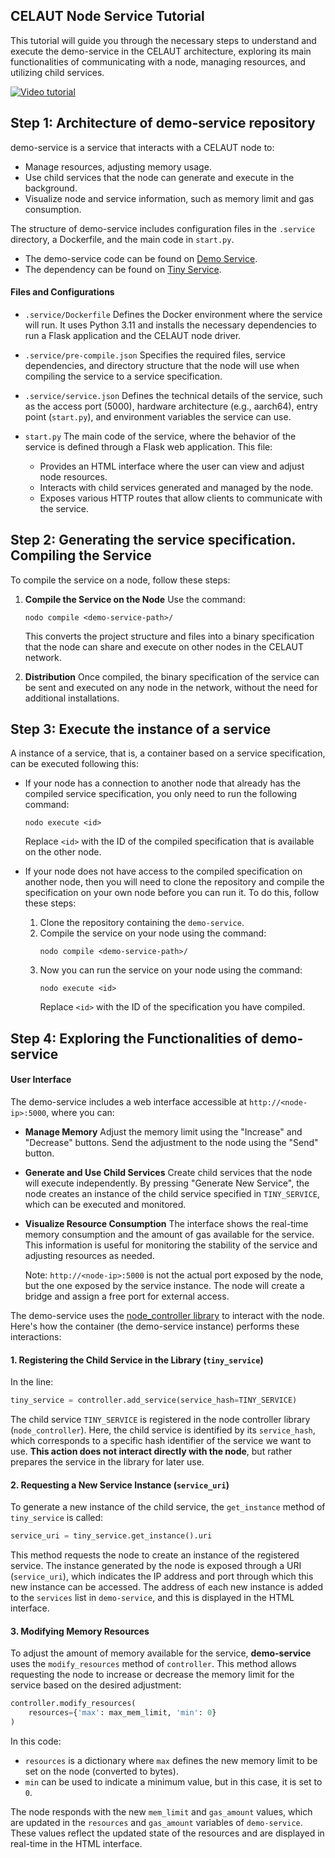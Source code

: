 ## CELAUT Node Service Tutorial

This tutorial will guide you through the necessary steps to understand and execute the demo-service in the CELAUT architecture, exploring its main functionalities of communicating with a node, managing resources, and utilizing child services.

[![Video tutorial](https://img.youtube.com/vi/kKyeUSQY32E/0.jpg)](https://youtu.be/kKyeUSQY32E)


## Step 1: Architecture of demo-service repository

demo-service is a service that interacts with a CELAUT node to:

- Manage resources, adjusting memory usage.
- Use child services that the node can generate and execute in the background.
- Visualize node and service information, such as memory limit and gas consumption.

The structure of demo-service includes configuration files in the `.service` directory, a Dockerfile, and the main code in `start.py`.

- The demo-service code can be found on [Demo Service](https://github.com/celaut-project/demo-service).
- The dependency can be found on [Tiny Service](https://github.com/celaut-project/libraries).

#### Files and Configurations

- `.service/Dockerfile`
  Defines the Docker environment where the service will run. It uses Python 3.11 and installs the necessary dependencies to run a Flask application and the CELAUT node driver.

- `.service/pre-compile.json`
  Specifies the required files, service dependencies, and directory structure that the node will use when compiling the service to a service specification.

- `.service/service.json`
  Defines the technical details of the service, such as the access port (5000), hardware architecture (e.g., aarch64), entry point (`start.py`), and environment variables the service can use.

- `start.py`
  The main code of the service, where the behavior of the service is defined through a Flask web application. This file:
  - Provides an HTML interface where the user can view and adjust node resources.
  - Interacts with child services generated and managed by the node.
  - Exposes various HTTP routes that allow clients to communicate with the service.


## Step 2: Generating the service specification. Compiling the Service

To compile the service on a node, follow these steps:

1. **Compile the Service on the Node**
   Use the command:

   ```
   nodo compile <demo-service-path>/
   ```

   This converts the project structure and files into a binary specification that the node can share and execute on other nodes in the CELAUT network.

2. **Distribution**
   Once compiled, the binary specification of the service can be sent and executed on any node in the network, without the need for additional installations.


## Step 3: Execute the instance of a service

A instance of a service, that is, a container based on a service specification, can be executed following this:

   - If your node has a connection to another node that already has the compiled service specification, you only need to run the following command:
     ```
     nodo execute <id>
     ```
     Replace `<id>` with the ID of the compiled specification that is available on the other node.

   - If your node does not have access to the compiled specification on another node, then you will need to clone the repository and compile the specification on your own node before you can run it. To do this, follow these steps:
     1. Clone the repository containing the `demo-service`.
     2. Compile the service on your node using the command:
        ```
        nodo compile <demo-service-path>/
        ```
     3. Now you can run the service on your node using the command:
        ```
        nodo execute <id>
        ```
        Replace `<id>` with the ID of the specification you have compiled.


## Step 4: Exploring the Functionalities of demo-service

#### User Interface

The demo-service includes a web interface accessible at `http://<node-ip>:5000`, where you can:

- **Manage Memory**
  Adjust the memory limit using the "Increase" and "Decrease" buttons. Send the adjustment to the node using the "Send" button.

- **Generate and Use Child Services**
  Create child services that the node will execute independently. By pressing "Generate New Service", the node creates an instance of the child service specified in `TINY_SERVICE`, which can be executed and monitored.

- **Visualize Resource Consumption**
  The interface shows the real-time memory consumption and the amount of gas available for the service. This information is useful for monitoring the stability of the service and adjusting resources as needed.

  Note: `http://<node-ip>:5000` is not the actual port exposed by the node, but the one exposed by the service instance. The node will create a bridge and assign a free port for external access.


The demo-service uses the [node_controller library](https://github.com/celaut-project/libraries) to interact with the node. Here's how the container (the demo-service instance) performs these interactions:

#### 1. Registering the Child Service in the Library (`tiny_service`)

In the line:

```python
tiny_service = controller.add_service(service_hash=TINY_SERVICE)
```

The child service `TINY_SERVICE` is registered in the node controller library (`node_controller`). Here, the child service is identified by its `service_hash`, which corresponds to a specific hash identifier of the service we want to use. **This action does not interact directly with the node**, but rather prepares the service in the library for later use.

#### 2. Requesting a New Service Instance (`service_uri`)

To generate a new instance of the child service, the `get_instance` method of `tiny_service` is called:

```python
service_uri = tiny_service.get_instance().uri
```

This method requests the node to create an instance of the registered service. The instance generated by the node is exposed through a URI (`service_uri`), which indicates the IP address and port through which this new instance can be accessed. The address of each new instance is added to the `services` list in `demo-service`, and this is displayed in the HTML interface.

#### 3. Modifying Memory Resources

To adjust the amount of memory available for the service, **demo-service** uses the `modify_resources` method of `controller`. This method allows requesting the node to increase or decrease the memory limit for the service based on the desired adjustment:

```python
controller.modify_resources(
    resources={'max': max_mem_limit, 'min': 0}
)
```

In this code:

- `resources` is a dictionary where `max` defines the new memory limit to be set on the node (converted to bytes).
- `min` can be used to indicate a minimum value, but in this case, it is set to `0`.

The node responds with the new `mem_limit` and `gas_amount` values, which are updated in the `resources` and `gas_amount` variables of `demo-service`. These values reflect the updated state of the resources and are displayed in real-time in the HTML interface.
